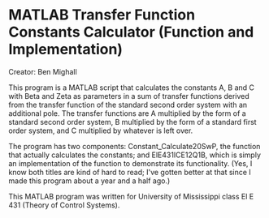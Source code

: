 # MATLAB Transfer Function Constants Calculator (Function and Implementation)
Creator: Ben Mighall

This program is a MATLAB script that calculates the constants A, B and C with Beta and Zeta as parameters in a sum of transfer functions derived from the transfer function of the standard second order system with an additional pole. The transfer functions are A multiplied by the form of a standard second order system, B multiplied by the form of a standard first order system, and C multiplied by whatever is left over. 

The program has two components: Constant_Calculate20SwP, the function that actually calculates the constants; and ElE431ICE12Q1B, which is simply an implementation of the function to demonstrate its functionality. (Yes, I know both titles are kind of hard to read; I've gotten better at that since I made this program about a year and a half ago.)

This MATLAB program was written for University of Mississippi class El E 431 (Theory of Control Systems). 
